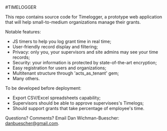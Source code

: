 #TIMELOGGER

This repo contains source code for Timelogger, a prototype web application that will help small-to-medium organizations manage their grants.

Notable features:

* JS timers to help you log grant time in real time;
* User-friendly record display and filtering;
* Privacy: only you, your supervisors and site admins may see your time records;
* Security: your information is protected by state-of-the-art encryption;
* Easy registration for users and organizations;
* Multitenant structure through 'acts_as_tenant' gem;
* Many others.

To be developed before deployment:

 * Export CSV/Excel spreadsheets capability;
 * Supervisors should be able to approve supervisees's Timelogs;
 * Should support grants that take percentage of employee's time.

Questions? Comments? Email Dan Wichman-Buescher: danbuescher@gmail.com.